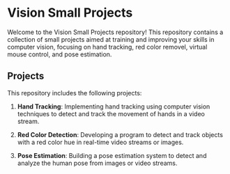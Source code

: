# Vision Small Projects

Welcome to the Vision Small Projects repository! This repository contains a collection of small projects aimed at training and improving your skills in computer vision, focusing on hand tracking, red color removel, virtual mouse control, and pose estimation.


## Projects
This repository includes the following projects:

1. **Hand Tracking**: Implementing hand tracking using computer vision techniques to detect and track the movement of hands in a video stream.
   
2. **Red Color Detection**: Developing a program to detect and track objects with a red color hue in real-time video streams or images.

3. **Pose Estimation**: Building a pose estimation system to detect and analyze the human pose from images or video streams.

 
